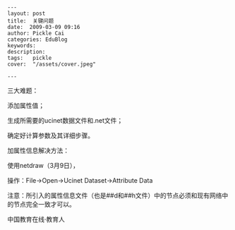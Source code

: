
    ---
    layout: post  
    title:  关键问题  
    date:  2009-03-09 09:16  
    author: Pickle Cai  
    categories: EduBlog  
    keywords: 
    description:   
    tags:	pickle   
    cover:  "/assets/cover.jpeg"  

    ---  
    
三大难题：







添加属性值； 

生成所需要的ucinet数据文件和.net文件； 

确定好计算参数及其详细步骤。





加属性信息解决方法：





使用netdraw（3月9日），





操作：File→Open→Ucinet Dataset→Attribute Data



注意：所引入的属性信息文件（也是##d和##h文件）中的节点必须和现有网络中的节点完全一致才可以。



		    
 中国教育在线·教育人

